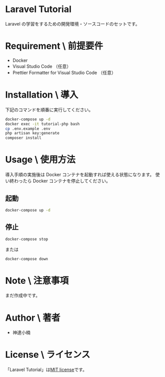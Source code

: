 # Laravel Tutorial

Laravel の学習をするための開発環境・ソースコードのセットです。

# Requirement \ 前提要件

- Docker
- Visual Studio Code （任意）
- Prettier Formatter for Visual Studio Code （任意）

# Installation \ 導入

下記のコマンドを順番に実行してください。

```bash
docker-compose up -d
docker exec -it tutorial-php bash
cp .env.example .env
php artisan key:generate
composer install
```

# Usage \ 使用方法

導入手順の実施後は Docker コンテナを起動すれば使える状態になります。
使い終わったら Docker コンテナを停止してください。

## 起動

```bash
docker-compose up -d
```

## 停止

```bash
docker-compose stop
```

または

```bash
docker-compose down
```

# Note \ 注意事項

まだ作成中です。

# Author \ 著者

- 神達小楠

# License \ ライセンス

「Laravel Tutorial」は[MIT license](https://en.wikipedia.org/wiki/MIT_License)です。

